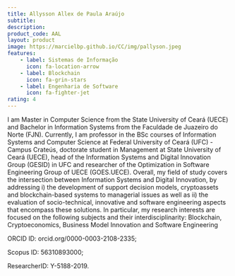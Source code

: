 ```yaml
---
title: Allysson Allex de Paula Araújo
subtitle:
description:
product_code: AAL
layout: product
image: https://marcielbp.github.io/CC/img/pallyson.jpeg
features:
    - label: Sistemas de Informação
      icon: fa-location-arrow
    - label: Blockchain
      icon: fa-grin-stars
    - label: Engenharia de Software
      icon: fa-fighter-jet
rating: 4
---
```


<!-- ![img](/img/pallyson.jpeg) -->

I am Master in Computer Science from the State University of Ceará (UECE) and Bachelor in Information Systems from the Faculdade de Juazeiro do Norte (FJN). Currently, I am professor in the BSc courses of Information Systems and Computer Science at Federal University of Ceará (UFC) - Campus Crateús, doctorate student in Management at State University of Ceará (UECE), head of the Information Systems and Digital Innovation Group (GESID) in UFC and researcher of the Optimization in Software Engineering Group of UECE (GOES.UECE). Overall, my field of study covers the intersection between Information Systems and Digital Innovation, by addressing i) the development of support decision models, cryptoassets and blockchain-based systems to managerial issues as well as ii) the evaluation of socio-technical, innovative and software engineering aspects that encompass these solutions. In particular, my research interests are focused on the following subjects and their interdisciplinarity: Blockchain, Cryptoeconomics, Business Model Innovation and Software Engineering

ORCID ID: orcid.org/0000-0003-2108-2335;

Scopus ID: 56310893000;

ResearcherID: Y-5188-2019.
